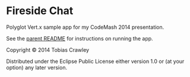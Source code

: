# Fireside Chat

Polyglot Vert.x sample app for my CodeMash 2014 presentation.

See the
[parent README](https://github.com/tobias/vertx-codemash-2014#building-decoupled-polyglot-applications-with-vertx)
for instructions on running the app.

Copyright © 2014 Tobias Crawley

Distributed under the Eclipse Public License either version 1.0 or (at
your option) any later version.
